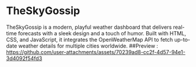 # TheSkyGossip
TheSkyGossip is a modern, playful weather dashboard that delivers real-time forecasts with a sleek design and a touch of humor. Built with HTML, CSS, and JavaScript, it integrates the OpenWeatherMap API to fetch up-to-date weather details for multiple cities worldwide.
##Preview : https://github.com/user-attachments/assets/70239ad8-cc2f-4d57-94e1-3d4092f54fd3
